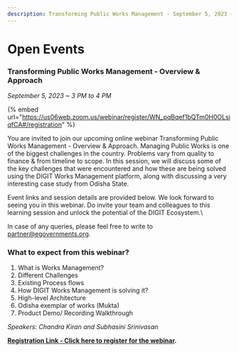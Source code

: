 ```yaml
---
description: Transforming Public Works Management - September 5, 2023 ~ 3 PM to 4 PM
---
```


# Open Events

### Transforming Public Works Management - Overview & Approach

_September 5, 2023 \~ 3 PM to 4 PM_&#x20;

{% embed url="https://us06web.zoom.us/webinar/register/WN_pqBqef1bQTm0H0OLsiqfCA#/registration" %}

You are invited to join our upcoming online webinar Transforming Public Works Management - Overview & Approach. Managing Public Works is one of the biggest challenges in the country. Problems vary from quality to finance & from timeline to scope. In this session, we will discuss some of the key challenges that were encountered and how these are being solved using the DIGIT Works Management platform, along with discussing a very interesting case study from Odisha State.&#x20;

Event links and session details are provided below. We look forward to seeing you in this webinar. Do invite your team and colleagues to this learning session and unlock the potential of the DIGIT Ecosystem.\


In case of any queries, please feel free to write to [partner@egovernments.org](mailto:partner@egovernments.org).                                                                                                                                                                                                                                                                         &#x20;

### What to expect from this webinar?

1. What is Works Management?
2. Different Challenges
3. Existing Process flows
4. How DIGIT Works Management is solving it?
5. High-level Architecture
6. Odisha exemplar of works (Mukta)
7. Product Demo/ Recording Walkthrough

_Speakers: Chandra Kiran and Subhasini Srinivasan_

[**Registration Link - Click here to register for the webinar**](https://us06web.zoom.us/webinar/register/WN\_pqBqef1bQTm0H0OLsiqfCA)**.**

